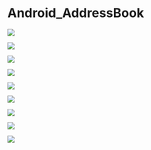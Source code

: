 # Android_AddressBook

![](https://github.com/GitDidNotExitCleanly/Android_AddressBook/tree/master/Appearance/1.png)

![](https://github.com/GitDidNotExitCleanly/Android_AddressBook/tree/master/Appearance/2.png)

![](https://github.com/GitDidNotExitCleanly/Android_AddressBook/tree/master/Appearance/3.png)

![](https://github.com/GitDidNotExitCleanly/Android_AddressBook/tree/master/Appearance/4.png)

![](https://github.com/GitDidNotExitCleanly/Android_AddressBook/tree/master/Appearance/5.png)

![](https://github.com/GitDidNotExitCleanly/Android_AddressBook/tree/master/Appearance/6.png)

![](https://github.com/GitDidNotExitCleanly/Android_AddressBook/tree/master/Appearance/7.png)

![](https://github.com/GitDidNotExitCleanly/Android_AddressBook/tree/master/Appearance/8.png)

![](https://github.com/GitDidNotExitCleanly/Android_AddressBook/tree/master/Appearance/9.png)

